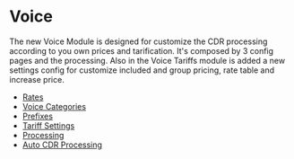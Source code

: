 Voice
=====

The new Voice Module is designed for customize the CDR processing according to you own prices and tarification. It's composed by 3 config pages and the processing. Also in the Voice Tariffs module is added a new settings config for customize included and group pricing, rate table and increase price.

* [Rates](voice/rates/rates.md)
* [Voice Categories](voice/voice_categories/voice_categories.md)
* [Prefixes](voice/prefixes/prefixes.md)
* [Tariff Settings](voice/tariff_settings/tariff_settings.md)
* [Processing](voice/processing/processing.md)
* [Auto CDR Processing](voice/auto_cdr_processing/auto_cdr_processing.md)
